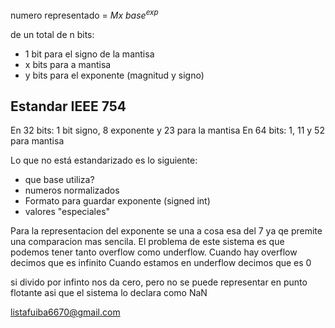 numero representado = $Mx \ base^{exp}$

de un total de n bits:
- 1 bit para el signo de la mantisa
- x bits para a mantisa
- y bits para el exponente (magnitud  y signo)
## Estandar IEEE 754
En 32 bits: 1 bit signo, 8 exponente y 23 para la mantisa
En 64 bits: 1, 11 y 52 para mantisa

Lo que no está estandarizado es lo siguiente: 
-  que base utiliza?
- numeros normalizados
- Formato para guardar exponente (signed int)
- valores "especiales"


Para la representacion del exponente se una a cosa esa del 7 ya qe premite una comparacion mas sencila. El problema de este sistema es que podemos tener tanto overflow como underflow. 
Cuando hay overflow decimos que es infinito
Cuando estamos en underflow decimos que es 0

si divido por infinto nos da cero, pero no se puede representar en punto flotante asi que el sistema lo declara como NaN

listafuiba6670@gmail.com